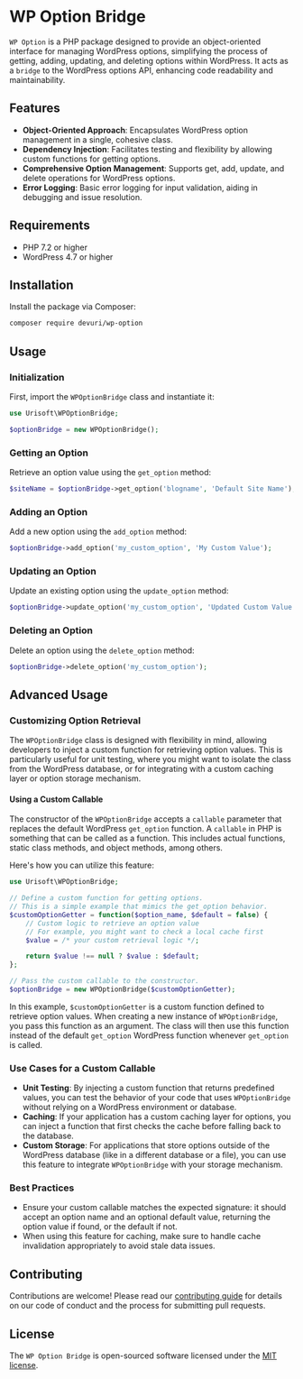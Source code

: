 # WP Option Bridge

`WP Option` is a PHP package designed to provide an object-oriented interface for managing WordPress options, simplifying the process of getting, adding, updating, and deleting options within WordPress. It acts as a `bridge` to the WordPress options API, enhancing code readability and maintainability.

## Features

- **Object-Oriented Approach**: Encapsulates WordPress option management in a single, cohesive class.
- **Dependency Injection**: Facilitates testing and flexibility by allowing custom functions for getting options.
- **Comprehensive Option Management**: Supports get, add, update, and delete operations for WordPress options.
- **Error Logging**: Basic error logging for input validation, aiding in debugging and issue resolution.

## Requirements

- PHP 7.2 or higher
- WordPress 4.7 or higher

## Installation

Install the package via Composer:

```bash
composer require devuri/wp-option
```

## Usage

### Initialization

First, import the `WPOptionBridge` class and instantiate it:

```php
use Urisoft\WPOptionBridge;

$optionBridge = new WPOptionBridge();
```

### Getting an Option

Retrieve an option value using the `get_option` method:

```php
$siteName = $optionBridge->get_option('blogname', 'Default Site Name');
```

### Adding an Option

Add a new option using the `add_option` method:

```php
$optionBridge->add_option('my_custom_option', 'My Custom Value');
```

### Updating an Option

Update an existing option using the `update_option` method:

```php
$optionBridge->update_option('my_custom_option', 'Updated Custom Value');
```

### Deleting an Option

Delete an option using the `delete_option` method:

```php
$optionBridge->delete_option('my_custom_option');
```

## Advanced Usage

### Customizing Option Retrieval

The `WPOptionBridge` class is designed with flexibility in mind, allowing developers to inject a custom function for retrieving option values. This is particularly useful for unit testing, where you might want to isolate the class from the WordPress database, or for integrating with a custom caching layer or option storage mechanism.

#### Using a Custom Callable

The constructor of the `WPOptionBridge` accepts a `callable` parameter that replaces the default WordPress `get_option` function. A `callable` in PHP is something that can be called as a function. This includes actual functions, static class methods, and object methods, among others.

Here's how you can utilize this feature:

```php
use Urisoft\WPOptionBridge;

// Define a custom function for getting options.
// This is a simple example that mimics the get_option behavior.
$customOptionGetter = function($option_name, $default = false) {
    // Custom logic to retrieve an option value
    // For example, you might want to check a local cache first
    $value = /* your custom retrieval logic */;

    return $value !== null ? $value : $default;
};

// Pass the custom callable to the constructor.
$optionBridge = new WPOptionBridge($customOptionGetter);
```

In this example, `$customOptionGetter` is a custom function defined to retrieve option values. When creating a new instance of `WPOptionBridge`, you pass this function as an argument. The class will then use this function instead of the default `get_option` WordPress function whenever `get_option` is called.

### Use Cases for a Custom Callable

- **Unit Testing**: By injecting a custom function that returns predefined values, you can test the behavior of your code that uses `WPOptionBridge` without relying on a WordPress environment or database.
- **Caching**: If your application has a custom caching layer for options, you can inject a function that first checks the cache before falling back to the database.
- **Custom Storage**: For applications that store options outside of the WordPress database (like in a different database or a file), you can use this feature to integrate `WPOptionBridge` with your storage mechanism.

### Best Practices

- Ensure your custom callable matches the expected signature: it should accept an option name and an optional default value, returning the option value if found, or the default if not.
- When using this feature for caching, make sure to handle cache invalidation appropriately to avoid stale data issues.

## Contributing

Contributions are welcome! Please read our [contributing guide](CONTRIBUTING.md) for details on our code of conduct and the process for submitting pull requests.

## License

The `WP Option Bridge` is open-sourced software licensed under the [MIT license](LICENSE).

